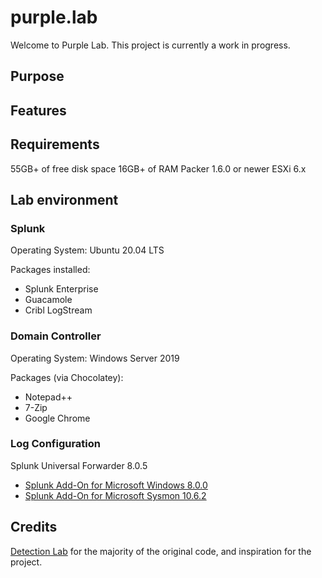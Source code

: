 # purple.lab

Welcome to Purple Lab. This project is currently a work in progress.

## Purpose

## Features

## Requirements

55GB+ of free disk space
16GB+ of RAM
Packer 1.6.0 or newer
ESXi 6.x

## Lab environment

### Splunk

Operating System: Ubuntu 20.04 LTS

Packages installed:

- Splunk Enterprise
- Guacamole
- Cribl LogStream

### Domain Controller

Operating System: Windows Server 2019

Packages (via Chocolatey):
- Notepad++
- 7-Zip
- Google Chrome

### Log Configuration

Splunk Universal Forwarder 8.0.5

- [Splunk Add-On for Microsoft Windows 8.0.0](https://splunkbase.splunk.com/app/742)
- [Splunk Add-On for Microsoft Sysmon 10.6.2](https://splunkbase.splunk.com/app/1914)

## Credits

[Detection Lab](https://github.com/clong/DetectionLab) for the majority of the original code, and inspiration for the project.
